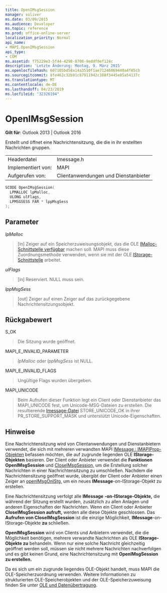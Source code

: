 ```yaml
---
title: OpenIMsgSession
manager: soliver
ms.date: 03/09/2015
ms.audience: Developer
ms.topic: reference
ms.prod: office-online-server
localization_priority: Normal
api_name:
- MAPI.OpenIMsgSession
api_type:
- COM
ms.assetid: f75229e3-5f44-4298-8706-9eddf0ef124c
description: 'Letzte Änderung: Montag, 9. März 2015'
ms.openlocfilehash: 607105bd58a14a3510f1ae71246069440a4f05cb
ms.sourcegitcommit: 8fe462c32b91c87911942c188f3445e85a54137c
ms.translationtype: MT
ms.contentlocale: de-DE
ms.lasthandoff: 04/23/2019
ms.locfileid: "32326194"
---
```

# <a name="openimsgsession"></a>OpenIMsgSession

  
  
**Gilt für**: Outlook 2013 | Outlook 2016 
  
Erstellt und öffnet eine Nachrichtensitzung, die die in ihr erstellten Nachrichten gruppen. 
  
|||
|:-----|:-----|
|Headerdatei  <br/> |Imessage.h  <br/> |
|Implementiert von:  <br/> |MAPI  <br/> |
|Aufgerufen von:  <br/> |Clientanwendungen und Dienstanbieter  <br/> |
   
```cpp
SCODE OpenIMsgSession(
  LPMALLOC lpMalloc,
  ULONG ulFlags,
  LPMSGSESS FAR * lppMsgSess
);
```

## <a name="parameters"></a>Parameter

 _lpMalloc_
  
> [in] Zeiger auf ein Speicherzuweisungsobjekt, das die OLE [IMalloc-Schnittstelle verfügbar](https://docs.microsoft.com/windows/desktop/api/objidl/nn-objidl-imalloc) machen soll. MAPI muss diese Zuordnungsmethode verwenden, wenn sie mit der OLE [IStorage-Schnittstelle](https://docs.microsoft.com/windows/desktop/api/objidl/nn-objidl-istorage) arbeitet. 
    
 _ulFlags_
  
> [in] Reserviert. NULL muss sein. 
    
 _lppMsgSess_
  
> [out] Zeiger auf einen Zeiger auf das zurückgegebene Nachrichtensitzungsobjekt.
    
## <a name="return-value"></a>Rückgabewert

S_OK
  
> Die Sitzung wurde geöffnet.
    
MAPI_E_INVALID_PARAMETER
  
>  _lpMalloc_ oder  _lppMsgSess_ ist NULL. 
    
MAPI_E_INVALID_FLAGS
  
> Ungültige Flags wurden übergeben.
    
MAPI_UNICODE
  
> Beim Aufrufen dieser Funktion legt ein Client oder Dienstanbieter das MAPI_UNICODE fest, um Unicode-MSG-Dateien zu erstellen. Die resultierende [Imessage-Datei](imessageimapiprop.md) STORE_UNICODE_OK in ihrer PR_STORE_SUPPORT_MASK und unterstützt Unicode-Eigenschaften. 
    
## <a name="remarks"></a>Hinweise

Eine Nachrichtensitzung wird von Clientanwendungen und Dienstanbietern verwendet, die sich mit mehreren verwandten MAPI [IMessage : IMAPIProp-Objekten](imessageimapiprop.md) befassen möchten, die auf zugrunde liegenden OLE **IStorage-Objekten** basieren. Der Client oder Anbieter verwendet die **Funktionen OpenIMsgSession** und [CloseIMsgSession,](closeimsgsession.md) um die Erstellung solcher Nachrichten in einer Nachrichtensitzung zu umschließen. Nachdem die Nachrichtensitzung geöffnet wurde, übergibt der Client oder Anbieter einen Zeiger an [openIMsgOnIStg,](openimsgonistg.md) um ein neues **IMessage**-on-IStorage-Objekt zu erstellen.  
  
Eine Nachrichtensitzung verfolgt alle **IMessage** **-on-IStorage-Objekte,** die während der Sitzung erstellt wurden, zusätzlich zu allen Anlagen und anderen Eigenschaften der Nachrichten. Wenn ein Client oder Anbieter **CloseIMsgSession aufruft,** werden alle diese Objekte geschlossen. Das **Aufrufen von CloseIMsgSession** ist die einzige Möglichkeit, **IMessage**-on-IStorage-Objekte **zu** schließen. 
  
 **OpenIMsgSession** wird von Clients und Anbietern verwendet, die die Möglichkeit benötigen, mehrere verwandte Nachrichten als OLE **IStorage-Objekte zu** behandeln. Wenn nur eine solche Nachricht gleichzeitig geöffnet werden soll, müssen sie nicht mehrere Nachrichten nachverfolgen und es gibt keinen Grund, eine Nachrichtensitzung mit **OpenIMsgSession zu erstellen.** 
  
Da es sich um ein zugrunde liegendes OLE-Objekt handelt, muss MAPI die OLE-Speicherzuordnung verwenden. Weitere Informationen zu strukturierten OLE-Speicherobjekten und der OLE-Speicherzuweisung finden Sie unter [OLE und Datenübertragung](https://msdn.microsoft.com/library/d4a57956-37ba-44ca-8efc-bf617ad5e77b.aspx). 
  

